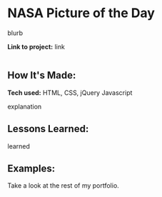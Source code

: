 # NASA Picture of the Day

blurb

**Link to project:** link

![]()

## How It's Made:

**Tech used:** HTML, CSS, jQuery Javascript

explanation

## Lessons Learned:

learned

## Examples:
Take a look at the rest of my portfolio.
